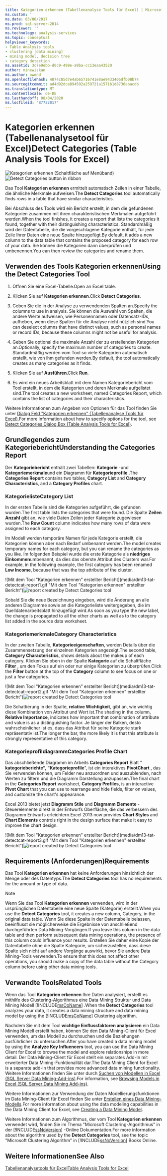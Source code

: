 ```yaml
---
title: Kategorien erkennen (Tabellenanalyse Tools für Excel) | Microsoft-Dokumentation
ms.custom: ''
ms.date: 03/06/2017
ms.prod: sql-server-2014
ms.reviewer: ''
ms.technology: analysis-services
ms.topic: conceptual
helpviewer_keywords:
- Table Analysis tools
- clustering [data mining]
- mining model, decision tree
- category detection
ms.assetid: 3c7e9ebb-d0c9-498e-a9ba-cc13eaa43520
author: minewiskan
ms.author: owend
ms.openlocfilehash: 4874c85d7e4ab65716741e8ae9433406dfb08b74
ms.sourcegitcommit: ad4d92dce894592a259721a1571b1d8736abacdb
ms.translationtype: MT
ms.contentlocale: de-DE
ms.lasthandoff: 08/04/2020
ms.locfileid: "87722017"
---
```

# <a name="detect-categories-table-analysis-tools-for-excel"></a><span data-ttu-id="b2e11-102">Kategorien erkennen (Tabellenanalysetool für Excel)</span><span class="sxs-lookup"><span data-stu-id="b2e11-102">Detect Categories (Table Analysis Tools for Excel)</span></span>
  <span data-ttu-id="b2e11-103">![Kategorien erkennen (Schaltfläche auf Menüband)](media/tat-detectcat.gif "Kategorien erkennen (Schaltfläche auf Menüband)")</span><span class="sxs-lookup"><span data-stu-id="b2e11-103">![Detect Categories button in ribbon](media/tat-detectcat.gif "Detect Categories button in ribbon")</span></span>

 <span data-ttu-id="b2e11-104">Das Tool **Kategorien erkennen** ermittelt automatisch Zeilen in einer Tabelle, die ähnliche Merkmale aufweisen.</span><span class="sxs-lookup"><span data-stu-id="b2e11-104">The **Detect Categories** tool automatically finds rows in a table that have similar characteristics.</span></span>

 <span data-ttu-id="b2e11-105">Bei Abschluss des Tools wird ein Bericht erstellt, in dem die gefundenen Kategorien zusammen mit ihren charakteristischen Merkmalen aufgeführt werden.</span><span class="sxs-lookup"><span data-stu-id="b2e11-105">When the tool finishes, it creates a report that lists the categories it found, together with their distinguishing characteristics.</span></span> <span data-ttu-id="b2e11-106">Standardmäßig wird der Datentabelle, die die vorgeschlagene Kategorie enthält, für jede Zeile Ihrer Daten eine neue Spalte hinzugefügt.</span><span class="sxs-lookup"><span data-stu-id="b2e11-106">By default, it adds a new column to the data table that contains the proposed category for each row of your data.</span></span> <span data-ttu-id="b2e11-107">Sie können die Kategorien dann überprüfen und umbenennen.</span><span class="sxs-lookup"><span data-stu-id="b2e11-107">You can then review the categories and rename them.</span></span>

## <a name="using-the-detect-categories-tool"></a><span data-ttu-id="b2e11-108">Verwenden des Tools Kategorien erkennen</span><span class="sxs-lookup"><span data-stu-id="b2e11-108">Using the Detect Categories Tool</span></span>

1.  <span data-ttu-id="b2e11-109">Öffnen Sie eine Excel-Tabelle.</span><span class="sxs-lookup"><span data-stu-id="b2e11-109">Open an Excel table.</span></span>

2.  <span data-ttu-id="b2e11-110">Klicken Sie auf **Kategorien erkennen**.</span><span class="sxs-lookup"><span data-stu-id="b2e11-110">Click **Detect Categories**.</span></span>

3.  <span data-ttu-id="b2e11-111">Geben Sie die in der Analyse zu verwendenden Spalten an.</span><span class="sxs-lookup"><span data-stu-id="b2e11-111">Specify the columns to use in analysis.</span></span> <span data-ttu-id="b2e11-112">Sie können die Auswahl von Spalten, die andere Werte aufweisen, wie Personennamen oder Datensatz-IDs, aufheben, wenn diese Spalten für die Analyse nicht nützlich sind.</span><span class="sxs-lookup"><span data-stu-id="b2e11-112">You can deselect columns that have distinct values, such as personal names or record IDs, because these columns might not be useful for analysis.</span></span>

4.  <span data-ttu-id="b2e11-113">Geben Sie optional die maximale Anzahl der zu erstellenden Kategorien an.</span><span class="sxs-lookup"><span data-stu-id="b2e11-113">Optionally, specify the maximum number of categories to create.</span></span> <span data-ttu-id="b2e11-114">Standardmäßig werden vom Tool so viele Kategorien automatisch erstellt, wie von ihm gefunden werden.</span><span class="sxs-lookup"><span data-stu-id="b2e11-114">By default, the tool automatically creates as many categories as it finds.</span></span>

5.  <span data-ttu-id="b2e11-115">Klicken Sie auf **Ausführen**.</span><span class="sxs-lookup"><span data-stu-id="b2e11-115">Click **Run**.</span></span>

6.  <span data-ttu-id="b2e11-116">Es wird ein neues Arbeitsblatt mit dem Namen Kategoriebericht vom Tool erstellt, in dem die Kategorien und deren Merkmale aufgelistet sind.</span><span class="sxs-lookup"><span data-stu-id="b2e11-116">The tool creates a new worksheet, named Categories Report, which contains the list of categories and their characteristics.</span></span>

 <span data-ttu-id="b2e11-117">Weitere Informationen zum Angeben von Optionen für das Tool finden Sie unter [Dialog Feld "Kategorien erkennen" (Tabellenanalyse Tools für Excel)](detect-categories-table-analysis-tools-for-excel.md).</span><span class="sxs-lookup"><span data-stu-id="b2e11-117">For more information about how to specify options for the tool, see [Detect Categories Dialog Box (Table Analysis Tools for Excel)](detect-categories-table-analysis-tools-for-excel.md).</span></span>

## <a name="understanding-the-categories-report"></a><span data-ttu-id="b2e11-118">Grundlegendes zum Kategoriebericht</span><span class="sxs-lookup"><span data-stu-id="b2e11-118">Understanding the Categories Report</span></span>
 <span data-ttu-id="b2e11-119">Der **Kategoriebericht** enthält zwei Tabellen: **Kategorie** -und **Kategoriemerkmale**und ein Diagramm für **Kategorieprofile** .</span><span class="sxs-lookup"><span data-stu-id="b2e11-119">The **Categories Report** contains two tables, **Category List** and **Category Characteristics**, and a **Category Profiles** chart.</span></span>

### <a name="category-list"></a><span data-ttu-id="b2e11-120">Kategorieliste</span><span class="sxs-lookup"><span data-stu-id="b2e11-120">Category List</span></span>
 <span data-ttu-id="b2e11-121">In der ersten Tabelle sind die Kategorien aufgeführt, die gefunden wurden.</span><span class="sxs-lookup"><span data-stu-id="b2e11-121">The first table lists the categories that were found.</span></span> <span data-ttu-id="b2e11-122">Die Spalte **Zeilen Anzahl** gibt an, wie viele Daten Zeilen jeder Kategorie zugewiesen wurden.</span><span class="sxs-lookup"><span data-stu-id="b2e11-122">The **Row Count** column indicates how many rows of data were assigned to each category.</span></span>

 <span data-ttu-id="b2e11-123">Im Modell werden temporäre Namen für jede Kategorie erstellt, die Kategorien können aber nach Bedarf umbenannt werden.</span><span class="sxs-lookup"><span data-stu-id="b2e11-123">The model creates temporary names for each category, but you can rename the categories as you like.</span></span> <span data-ttu-id="b2e11-124">Im folgenden Beispiel wurde die erste Kategorie als **niedriges Einkommen**umbenannt, da dies das oberste Attribut des Clusters war.</span><span class="sxs-lookup"><span data-stu-id="b2e11-124">For example, in the following example, the first category has been renamed **Low Income**, because that was the top attribute of the cluster.</span></span>

 <span data-ttu-id="b2e11-125">![Mit dem Tool "Kategorien erkennen" erstellter Bericht](media/dm13-tat-detectcat-report1.gif "Mit dem Tool "Kategorien erkennen" erstellter Bericht")</span><span class="sxs-lookup"><span data-stu-id="b2e11-125">![report created by Detect Categories tool](media/dm13-tat-detectcat-report1.gif "report created by Detect Categories tool")</span></span>

 <span data-ttu-id="b2e11-126">Sobald Sie die neue Bezeichnung eingeben, wird die Änderung an alle anderen Diagramme sowie an die Kategorieliste weitergegeben, die im Quelldatenarbeitsblatt hinzugefügt wird.</span><span class="sxs-lookup"><span data-stu-id="b2e11-126">As soon as you type the new label, the change is propagated to all the other charts as well as to the category list added in the source data worksheet.</span></span>

### <a name="category-characteristics"></a><span data-ttu-id="b2e11-127">Kategoriemerkmale</span><span class="sxs-lookup"><span data-stu-id="b2e11-127">Category Characteristics</span></span>
 <span data-ttu-id="b2e11-128">In der zweiten Tabelle, **Kategorieeigenschaften**, werden Details über die Zusammensetzung der einzelnen Kategorien angezeigt.</span><span class="sxs-lookup"><span data-stu-id="b2e11-128">The second table, **Category Characteristics**, shows details about the makeup of each category.</span></span> <span data-ttu-id="b2e11-129">Klicken Sie oben in der Spalte **Kategorie** auf die Schaltfläche **Filter** , um den Fokus auf ein oder nur einige Kategorien zu überprüfen.</span><span class="sxs-lookup"><span data-stu-id="b2e11-129">Click the **Filter** button at the top of the **Category** column to see focus on one or just a few categories.</span></span>

 <span data-ttu-id="b2e11-130">![Mit dem Tool "Kategorien erkennen" erstellter Bericht](media/dm13-tat-detectcat-report2.gif "Mit dem Tool "Kategorien erkennen" erstellter Bericht")</span><span class="sxs-lookup"><span data-stu-id="b2e11-130">![report created by Detect Categories tool](media/dm13-tat-detectcat-report2.gif "report created by Detect Categories tool")</span></span>

 <span data-ttu-id="b2e11-131">Die Schattierung in der Spalte, **relative Wichtigkeit**, gibt an, wie wichtig diese Kombination von Attribut und Wert ist.</span><span class="sxs-lookup"><span data-stu-id="b2e11-131">The shading in the column, **Relative Importance**, indicates how important that combination of attribute and value is as a distinguishing factor.</span></span> <span data-ttu-id="b2e11-132">Je länger der Balken, desto wahrscheinlicher ist es, dass das Attribut für seine Kategorie stark repräsentativ ist.</span><span class="sxs-lookup"><span data-stu-id="b2e11-132">The longer the bar, the more likely it is that this attribute is strongly representative of this category.</span></span>

### <a name="categories-profile-chart"></a><span data-ttu-id="b2e11-133">Kategorieprofildiagramm</span><span class="sxs-lookup"><span data-stu-id="b2e11-133">Categories Profile Chart</span></span>
 <span data-ttu-id="b2e11-134">Das abschließende Diagramm im Arbeits **Categories Report** Blatt " **kategorieberichte", "Kategorieprofile**", ist ein interaktives **PivotChart** , das Sie verwenden können, um Felder neu anzuordnen und auszublenden, nach Werten zu filtern und die Diagramm Darstellung anzupassen.</span><span class="sxs-lookup"><span data-stu-id="b2e11-134">The final chart in the **Categories Report** worksheet, **Category Profiles**, is an interactive **Pivot Chart** that you can use to rearrange and hide fields, filter on values, and customize the chart's appearance.</span></span>

 <span data-ttu-id="b2e11-135">Excel 2013 bietet jetzt **Diagramm Stile** und **Diagramm Elemente** -Steuerelemente direkt in der Entwurfs Oberfläche, die das verbessern des Diagramm Entwurfs erleichtern.</span><span class="sxs-lookup"><span data-stu-id="b2e11-135">Excel 2013 now provides **Chart Styles** and **Chart Elements** controls right in the design surface that make it easy to improve the chart design.</span></span>

 <span data-ttu-id="b2e11-136">![Mit dem Tool "Kategorien erkennen" erstellter Bericht](media/dm13-tat-detectcat-report3.gif "Mit dem Tool "Kategorien erkennen" erstellter Bericht")</span><span class="sxs-lookup"><span data-stu-id="b2e11-136">![report created by Detect Categories tool](media/dm13-tat-detectcat-report3.gif "report created by Detect Categories tool")</span></span>

## <a name="requirements"></a><span data-ttu-id="b2e11-137">Requirements (Anforderungen)</span><span class="sxs-lookup"><span data-stu-id="b2e11-137">Requirements</span></span>
 <span data-ttu-id="b2e11-138">Das Tool **Kategorien erkennen** hat keine Anforderungen hinsichtlich der Menge oder des Datentyps.</span><span class="sxs-lookup"><span data-stu-id="b2e11-138">The **Detect Categories** tool has no requirements for the amount or type of data.</span></span>

> [!NOTE]
>  <span data-ttu-id="b2e11-139">Wenn Sie das Tool **Kategorien erkennen** verwenden, wird in der ursprünglichen Datentabelle eine neue Spalte (Kategorie) erstellt.</span><span class="sxs-lookup"><span data-stu-id="b2e11-139">When you use the **Detect Categories** tool, it creates a new column, Category, in the original data table.</span></span> <span data-ttu-id="b2e11-140">Wenn Sie diese Spalte in der Datentabelle belassen, beeinflusst sie möglicherweise die Ergebnisse von anschließend durchgeführten Data Mining-Vorgängen.</span><span class="sxs-lookup"><span data-stu-id="b2e11-140">If you leave this column in the data table and then perform subsequent data mining operations, the presence of this column could influence your results.</span></span> <span data-ttu-id="b2e11-141">Erstellen Sie daher eine Kopie der Datentabelle ohne die Spalte Kategorie, um sicherzustellen, dass diese Spalte sich nicht auf andere Vorgänge auswirkt, bevor Sie andere Data Mining-Tools verwenden.</span><span class="sxs-lookup"><span data-stu-id="b2e11-141">To ensure that this does not affect other operations, you should make a copy of the data table without the Category column before using other data mining tools.</span></span>

## <a name="related-tools"></a><span data-ttu-id="b2e11-142">Verwandte Tools</span><span class="sxs-lookup"><span data-stu-id="b2e11-142">Related Tools</span></span>
 <span data-ttu-id="b2e11-143">Wenn das Tool **Kategorien erkennen** Ihre Daten analysiert, erstellt es mithilfe des Clustering-Algorithmus eine Data Mining Struktur und Data Mining Modell [!INCLUDE[msCoName](../includes/msconame-md.md)] .</span><span class="sxs-lookup"><span data-stu-id="b2e11-143">When the **Detect Categories** tool analyzes your data, it creates a data mining structure and data mining model by using the [!INCLUDE[msCoName](../includes/msconame-md.md)] Clustering algorithm.</span></span>

 <span data-ttu-id="b2e11-144">Nachdem Sie mit dem Tool **wichtige Einflussfaktoren analysieren** ein Data Mining Modell erstellt haben, können Sie den Data Mining-Client für Excel verwenden, um das Modell zu durchsuchen und die Beziehungen ausführlicher zu untersuchen.</span><span class="sxs-lookup"><span data-stu-id="b2e11-144">After you have created a data mining model by using the **Analyze Key Influencers** tool, you can use the Data Mining Client for Excel to browse the model and explore relationships in more detail.</span></span> <span data-ttu-id="b2e11-145">Der Data Mining-Client für Excel stellt ein separates Add-In mit erweiterter Data Mining-Funktionalität dar.</span><span class="sxs-lookup"><span data-stu-id="b2e11-145">The Data Mining Client for Excel is a separate add-in that provides more advanced data mining functionality.</span></span> <span data-ttu-id="b2e11-146">Weitere Informationen finden Sie unter durch [Suchen von Modellen in Excel &#40;SQL Server Data Mining-Add-ins&#41;](browsing-models-in-excel-sql-server-data-mining-add-ins.md).</span><span class="sxs-lookup"><span data-stu-id="b2e11-146">For information, see [Browsing Models in Excel &#40;SQL Server Data Mining Add-ins&#41;](browsing-models-in-excel-sql-server-data-mining-add-ins.md).</span></span>

 <span data-ttu-id="b2e11-147">Weitere Informationen zur Verwendung der Daten Modellierungsfunktionen im Data Mining-Client für Excel finden Sie unter [Erstellen eines Data Mining-Modells](creating-a-data-mining-model.md).</span><span class="sxs-lookup"><span data-stu-id="b2e11-147">For more information about using the data modeling capabilities in the Data Mining Client for Excel, see [Creating a Data Mining Model](creating-a-data-mining-model.md).</span></span>

 <span data-ttu-id="b2e11-148">Weitere Informationen zum Algorithmus, der vom Tool **Kategorien erkennen** verwendet wird, finden Sie im Thema "Microsoft Clustering-Algorithmus" in der [!INCLUDE[ssNoVersion](../includes/ssnoversion-md.md)] -Online Dokumentation.</span><span class="sxs-lookup"><span data-stu-id="b2e11-148">For more information about the algorithm used by the **Detect Categories** tool, see the topic "Microsoft Clustering Algorithm" in [!INCLUDE[ssNoVersion](../includes/ssnoversion-md.md)] Books Online.</span></span>

## <a name="see-also"></a><span data-ttu-id="b2e11-149">Weitere Informationen</span><span class="sxs-lookup"><span data-stu-id="b2e11-149">See Also</span></span>
 [<span data-ttu-id="b2e11-150">Tabellenanalysetools für Excel</span><span class="sxs-lookup"><span data-stu-id="b2e11-150">Table Analysis Tools for Excel</span></span>](table-analysis-tools-for-excel.md)


